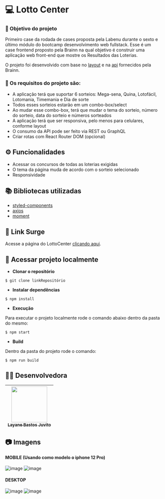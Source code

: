# 💻 Lotto Center

### :dart: Objetivo do projeto
Primeiro case da rodada de cases proposta pela Labenu durante o sexto e último módulo do bootcamp desenvolvimento web fullstack. Esse é um case frontend proposto pela Brainn na qual objetivo é construir uma aplicação web front-end que mostre os Resultados das Loterias.

O projeto foi desenvolvido com base no [layout](https://www.figma.com/file/H2qrYBCFMf4didYmxRwTxP/Brainn-Frontend-Challenge) e na [api](https://brainn-api-loterias.herokuapp.com) fornecidos pela Brainn.

### :small_blue_diamond: Os requisitos do projeto são:
- A aplicação terá que suportar 6 sorteios: Mega-sena, Quina, Lotofácil, Lotomania, Timemania e Dia de sorte
- Todos esses sorteios estarão em um combo-box/select
- Ao mudar esse combo-box, terá que mudar o tema do sorteio, número do sorteio, data do sorteio e números sorteados
- A aplicação terá que ser responsiva, pelo menos para celulares, conforme layout
- O consumo da API pode ser feito via REST ou GraphQL
- Criar rotas com React Router DOM (opcional)   

## ⚙️ Funcionalidades
- Acessar os concursos de todas as loterias exigidas
- O tema da página muda de acordo com o sorteio selecionado
- Responsividade

## :books: Bibliotecas utilizadas
- [styled-components](https://styled-components.com/)
- [axios](https://github.com/axios/axios)
- [moment](https://momentjs.com/)

## 🔗 Link Surge 
Acesse a página do LottoCenter [clicando aqui](https://lottocenter.surge.sh/).

## :file_folder: Acessar projeto localmente

-  **Clonar o repositório**

```$ git clone linkRepositório ```

- **Instalar dependências**

``` $ npm install ```

- **Execução**

Para executar o projeto localmente rode o comando abaixo dentro da pasta do mesmo:

```$ npm start ```

- **Build**

Dentro da pasta do projeto rode o comando:

```$ npm run build ```

##  :woman_technologist: Desenvolvedora

| [<img src="https://avatars.githubusercontent.com/u/50851374?v=4" width=115><br><sub>Layane Bastos Juvito</sub>](https://www.linkedin.com/in/layanebastos/)
| :---: | 

## 📷 Imagens
#### MOBILE (Usando como modelo o iphone 12 Pro)
![image](https://user-images.githubusercontent.com/50851374/180665737-9469a31d-b31f-4a7e-9ebb-88edc2be4220.png)
![image](https://user-images.githubusercontent.com/50851374/180665704-0fedef3b-9dbb-47ae-a468-6fdc49dde48e.png)

#### DESKTOP
![image](https://user-images.githubusercontent.com/50851374/180665646-9412198a-b98b-4745-9d07-207508d56da4.png)
![image](https://user-images.githubusercontent.com/50851374/180665668-c350db1d-4155-41b3-b99d-a55489f5eda7.png)






